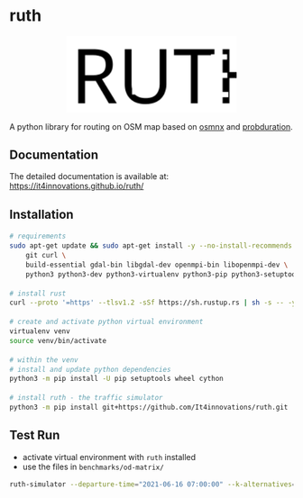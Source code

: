 # ruth

<p align="center">
    <img width="60%" src="docs/images/ruth.svg?sanitize=true">
</p>

A python library for routing on OSM map based on [osmnx](https://github.com/gboeing/osmnx) and [probduration](https://code.it4i.cz/everest/py-probduration).

## Documentation

The detailed documentation is available at: https://it4innovations.github.io/ruth/

## Installation

``` sh
# requirements
sudo apt-get update && sudo apt-get install -y --no-install-recommends \
    git curl \
    build-essential gdal-bin libgdal-dev openmpi-bin libopenmpi-dev \
    python3 python3-dev python3-virtualenv python3-pip python3-setuptools python3-wheel

# install rust
curl --proto '=https' --tlsv1.2 -sSf https://sh.rustup.rs | sh -s -- -y

# create and activate python virtual environment
virtualenv venv
source venv/bin/activate

# within the venv
# install and update python dependencies
python3 -m pip install -U pip setuptools wheel cython

# install ruth - the traffic simulator
python3 -m pip install git+https://github.com/It4innovations/ruth.git
```

## Test Run

* activate virtual environment with `ruth` installed
* use the files in `benchmarks/od-matrix/`

``` sh
ruth-simulator --departure-time="2021-06-16 07:00:00" --k-alternatives=4 --nproc=8 --out=simulation_record.pickle --seed=7 rank-by-prob-delay INPUT-od-matrix-10-vehicles-town-resolution.parquet prob-profile-for-2021-06-20T23:59:00+02:00--2021-06-27T23:59:00+02:00.mem 70 500
```

